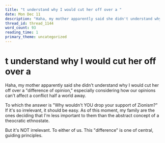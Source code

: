 ```yaml
---
title: "t understand why I would cut her off over a "
date: Mon Dec 11
description: "Haha, my mother apparently said she didn't understand why I would cut her off over a 'difference of opinion,' especially considering how our opinions can't..."
thread_id: thread_1144
word_count: 93
reading_time: 1
primary_theme: uncategorized
---
```


# t understand why I would cut her off over a 

Haha, my mother apparently said she didn't understand why I would cut her off over a "difference of opinion," especially considering how our opinions can't affect a conflict half a world away.

To which the answer is "Why wouldn't YOU drop your support of Zionism?" If it's so irrelevant, it should be easy. As of this moment, my family are the ones deciding that I'm less important to them than the abstract concept of a theocratic ethnostate.

But it's NOT irrelevant. To either of us. This "difference" is one of central, guiding principles.